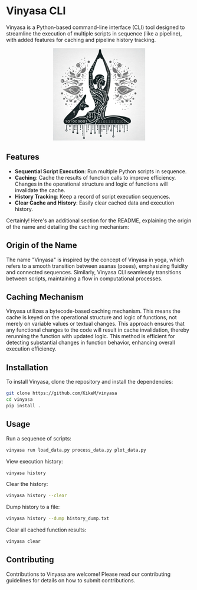 # Vinyasa CLI

Vinyasa is a Python-based command-line interface (CLI) tool designed to streamline 
the execution of multiple scripts in sequence (like a pipeline), 
with added features for caching and pipeline history tracking.

<p align="center">
  <img src="cover.png" width="250"/>
</p>



## Features

- **Sequential Script Execution**: Run multiple Python scripts in sequence.
- **Caching**: Cache the results of function calls to improve efficiency. Changes in the operational structure and logic of functions will invalidate the cache.
- **History Tracking**: Keep a record of script execution sequences.
- **Clear Cache and History**: Easily clear cached data and execution history.

Certainly! Here's an additional section for the README, explaining the origin of the name and detailing the caching mechanism:

## Origin of the Name

The name "Vinyasa" is inspired by the concept of Vinyasa in yoga, 
which refers to a smooth transition between asanas (poses), 
emphasizing fluidity and connected sequences. 
Similarly, Vinyasa CLI seamlessly transitions between scripts, maintaining a flow in computational processes.

## Caching Mechanism

Vinyasa utilizes a bytecode-based caching mechanism. 
This means the cache is keyed on the operational structure and logic of functions, not merely on variable values or textual changes. 
This approach ensures that any functional changes to the code will result in cache invalidation, 
thereby rerunning the function with updated logic. 
This method is efficient for detecting substantial changes in function behavior, enhancing overall execution efficiency.

## Installation

To install Vinyasa, clone the repository and install the dependencies:

```bash
git clone https://github.com/KikeM/vinyasa
cd vinyasa
pip install .
```

## Usage

Run a sequence of scripts:

```bash
vinyasa run load_data.py process_data.py plot_data.py
```

View execution history:

```bash
vinyasa history
```

Clear the history:

```bash
vinyasa history --clear
```

Dump history to a file:

```bash
vinyasa history --dump history_dump.txt
```

Clear all cached function results:

```bash
vinyasa clear
```

## Contributing

Contributions to Vinyasa are welcome! Please read our contributing guidelines for details on how to submit contributions.